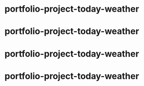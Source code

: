 # portfolio-project-today-weather
# portfolio-project-today-weather
# portfolio-project-today-weather
# portfolio-project-today-weather
